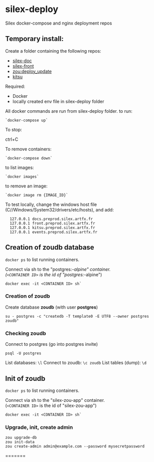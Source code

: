 # silex-deploy
Silex docker-compose and nginx deployment repos

## Temporary install:

Create a folder containing the following repos:
  - [silex-doc](https://github.com/ArtFXDev/silex-doc)
  - [silex-front](https://github.com/ArtFXDev/silex-front)
  - [zou:deploy_update](https://github.com/ArtFXDev/zou/tree/deploy_update)
  - [kitsu](https://github.com/ArtFXDev/kitsu)
 
 Required:
  - Docker
  - locally created env file in silex-deploy folder
 
 All docker commands are run from silex-deploy folder.
 to run:
 
    `docker-compose up`
  
  To stop:
  
  ctrl+C
  
  To remove containers:
  
  
    `docker-compose down`
    
   to list images:
   
    `docker images`
   
   to remove an image:
   
    `docker image rm {IMAGE_ID}`
   
   To test locally, change the windows host file (C//Windows/System32/drivers/etc/hosts), and add:
   
```   
  127.0.0.1 docs.preprod.silex.artfx.fr
  127.0.0.1 front.preprod.silex.artfx.fr
  127.0.0.1 kitsu.preprod.silex.artfx.fr
  127.0.0.1 events.preprod.silex.artfx.fr
```

## Creation of **zoudb** database

`docker ps` to list running containers.

Connect via sh to the "postgres:*-alpine" container.  
(`<CONTAINER ID>` is the id of "postgres:*-alpine")  
  
```
docker exec -it <CONTAINER ID> sh`
```

### Creation of **zoudb**

Create database **zoudb** (with user **postgres**)
```
su - postgres -c "createdb -T template0 -E UTF8 --owner postgres zoudb"
```

### Checking **zoudb**

Connect to postgres (go into postgres invite)
```
psql -U postgres
```

List databases: `\l`
Connect to zoudb: `\c zoudb`
List tables (dump): `\d`


## Init of **zoudb**

`docker ps` to list running containers.

Connect via sh to the "silex-zou-app" container.  
(`<CONTAINER ID>` is the id of "silex-zou-app")  
  
```
docker exec -it <CONTAINER ID> sh`
```

### Upgrade, init, create admin

```
zou upgrade-db
zou init-data
zou create-admin admin@example.com --password mysecretpassword
```
=======
